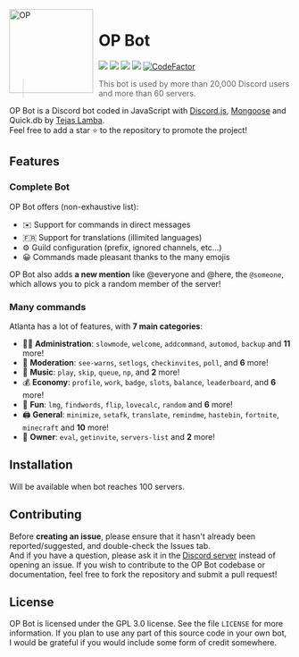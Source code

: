 
<img width="150" height="150" align="left" style="float: left; margin: 0 10px 0 0;" alt="OP" src="https://user-images.githubusercontent.com/73745640/118933105-7115f800-b966-11eb-8386-704156974d41.png">  

# OP Bot

[![](https://img.shields.io/discord/565048515357835264.svg?logo=discord&colorB=7289DA&label=OP%20Support)](https://discord.gg/QUeKG73UZ6)
[![](https://img.shields.io/discord/568120814776614924.svg?logo=discord&colorB=00BFFF&label=OP%20Website)](https://op.thedv.id/)
[![](https://img.shields.io/badge/discord.js-v12.5.3-blue.svg?logo=npm)](https://github.com/discordjs)
[![](https://img.shields.io/badge/patreon-donate-orange.svg)](https://discord.gg/QUeKG73UZ6)
[![CodeFactor](https://www.codefactor.io/repository/github/tajumodding/op-bot/badge)](https://www.codefactor.io/repository/github/tajumodding/op-bot)

> This bot is used by more than 20,000 Discord users and more than 60 servers.

OP Bot is a Discord bot coded in JavaScript with [Discord.js](https://discord.js.org), [Mongoose](https://mongoosejs.com/docs/api.html) and Quick.db by [Tejas Lamba](https://github.com/TajuModding).  
Feel free to add a star ⭐ to the repository to promote the project!

## Features

### Complete Bot

OP Bot offers (non-exhaustive list):
*   ✉️ Support for commands in direct messages
*   🇫🇷 Support for translations (illimited languages)
*   ⚙️ Guild configuration (prefix, ignored channels, etc...)
*   😀 Commands made pleasant thanks to the many emojis


OP Bot also adds **a new mention** like @everyone and @here, the `@someone`, which allows you to pick a random member of the server!

### Many commands

Atlanta has a lot of features, with **7 main categories**:

*   👩‍💼 **Administration**: `slowmode`, `welcome`, `addcommand`, `automod`, `backup` and **11** more! 
*   🚓 **Moderation**: `see-warns`, `setlogs`, `checkinvites`, `poll`, and **6** more! 
*   🎵 **Music**: `play`, `skip`, `queue`, `np`, and **2** more! 
*   💰 **Economy**: `profile`, `work`, `badge`, `slots`, `balance`, `leaderboard`, and **6** more! 
*   👻 **Fun**: `lmg`, `findwords`, `flip`, `lovecalc`, `random` and **6** more! 
*   🖨️ **General**: `minimize`, `setafk`, `translate`, `remindme`, `hastebin`, `fortnite`, `minecraft` and **10** more! 
*   👑 **Owner**: `eval`, `getinvite`, `servers-list` and **2** more!




## Installation
Will be available when bot reaches 100 servers.

## Contributing

Before **creating an issue**, please ensure that it hasn't already been reported/suggested, and double-check the Issues tab.   
And if you have a question, please ask it in the [Discord server](https://discord.gg/QUeKG73UZ6) instead of opening an issue.
If you wish to contribute to the OP Bot codebase or documentation, feel free to fork the repository and submit a pull request!

## License

OP Bot is licensed under the GPL 3.0 license. See the file `LICENSE` for more information. If you plan to use any part of this source code in your own bot, I would be grateful if you would include some form of credit somewhere.
